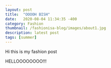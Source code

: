 ```yaml
---
layout: post
title:  "OOOOH BISH"
date:   2020-08-04 11:34:35 -400
category: Fashion
thumbnail: /fashionisa-blog/images/about1.jpg
description: latest post
tags: [summer]
---
```


Hi this is my fashion post

HELLOOOOOOOO!!!